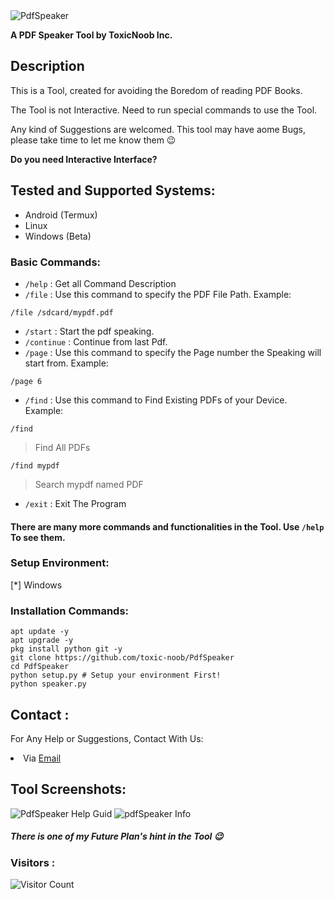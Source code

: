 <img src="https://a.top4top.io/p_26061tm6y6.jpg" alt="PdfSpeaker">

**A PDF Speaker Tool by ToxicNoob Inc.**

## Description
This is a Tool, created for avoiding the Boredom of reading PDF Books.

The Tool is not Interactive. Need to run special commands to use the Tool.

Any kind of Suggestions are welcomed. This tool may have aome Bugs, please take time to let me know them 😉

**Do you need Interactive Interface?**

## Tested and Supported Systems:
* Android (Termux)
* Linux
* Windows (Beta)

### Basic Commands:
* ```/help``` : Get all Command Description
* ```/file``` : Use this command to specify the PDF File Path. Example:
```
/file /sdcard/mypdf.pdf
```
* ```/start``` : Start the pdf speaking.
* ```/continue``` : Continue from last Pdf.
* ```/page``` : Use this command to specify the Page number the Speaking will start from. Example:
```
/page 6
```
* ```/find``` : Use this command to Find Existing PDFs of your Device. Example:
```
/find
```
> Find All PDFs
```
/find mypdf
```
> Search mypdf named PDF

* ``` /exit ``` : Exit The Program

#### There are many more commands and functionalities in the Tool. Use ```/help``` To see them.

### Setup Environment:
[*] Windows

### Installation Commands:
```
apt update -y
apt upgrade -y
pkg install python git -y
git clone https://github.com/toxic-noob/PdfSpeaker
cd PdfSpeaker
python setup.py # Setup your environment First!
python speaker.py
```

## Contact :
For Any Help or Suggestions, Contact With Us:
<li> Via <a href="mailto: ToxicNoob.Sl4d3.Official@gmail.com">Email</a>

## Tool Screenshots:
<img src="https://a.top4top.io/p_2606si4xv2.jpg" alt="PdfSpeaker Help Guid">
<img src="https://l.top4top.io/p_26067gyjr3.jpg" alt="pdfSpeaker Info">

##### There is one of my Future Plan's hint in the Tool 😉

### Visitors :

![Visitor Count](https://profile-counter.glitch.me/Toxic-Noob/count.svg)
